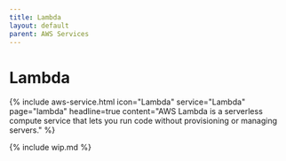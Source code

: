 ```yaml
---
title: Lambda
layout: default
parent: AWS Services
---
```


# Lambda

{% include aws-service.html icon="Lambda" service="Lambda" page="lambda" headline=true
    content="AWS Lambda is a serverless compute service that lets you run code without provisioning or managing servers." %}

{% include wip.md %}